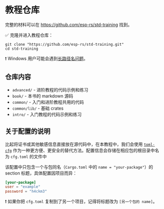 # 教程仓库

完整的材料可以在 <https://github.com/esp-rs/std-training> 找到。

✅ 克隆并进入教程仓库：

```console
git clone "https://github.com/esp-rs/std-training.git"
cd std-training
```

❗ Windows 用户可能会遇到[长路径名问题][windows-long-path]。

[windows-long-path]: https://docs.esp-rs.org/book/troubleshooting/index.html#long-path-names

## 仓库内容

- `advanced/` - 进阶教程的代码示例和练习
- `book/` - 本书的 markdown 源码
- `common/` - 入门和进阶教程共用的代码
- `common/lib/` - 基础 crates
- `intro/` - 入门教程的代码示例和练习


## 关于配置的说明

比起将证书或其他敏感信息直接放在源代码中，在本教程中，我们会使用 [`toml-cfg`](https://github.com/jamesmunns/toml-cfg) 作为一种更方便、更安全的替代方法。配置信息会存储在相应包的根目录中名为 `cfg.toml` 的文件中

该配置中只包含一个与包同名（`Cargo.toml` 中的 `name = "your-package"`）的 section 标题，具体配置因项目而异：

```toml
[your-package]
user = "example"
password = "h4ckm3"
```

❗ 如果你把 `cfg.toml` 复制到了另一个项目，记得将标题改为 `[另一个包的 name]`。